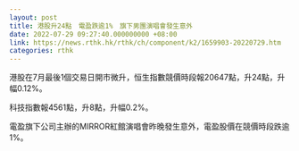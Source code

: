 ```yaml
---
layout: post
title: 港股升24點　電盈跌逾1%　旗下男團演唱會發生意外
date: 2022-07-29 09:27:40.000000000 +08:00
link: https://news.rthk.hk/rthk/ch/component/k2/1659903-20220729.htm
categories: rthk
---
```


港股在7月最後1個交易日開市微升，恒生指數競價時段報20647點，升24點，升幅0.12%。

科技指數報4561點，升8點，升幅0.2%。

電盈旗下公司主辦的MIRROR紅館演唱會昨晚發生意外，電盈股價在競價時段跌逾1%。
